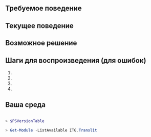 <!--- Укажите краткую сводную информацию в заголовке выше -->

<!--
- Изучите issues репозитория
- Заполните приведённые ниже шаблон
- Если это сообщение об ошибке, убедитесь, что Вы можете воспроизвести его на последней версии модуля из master ветки
-->

## Требуемое поведение
<!--- Если Вы описываете ошибку - сообщите, что должно происходить -->
<!--- Если Вы предлагаете изменение / улучшение, сообщите, как это должно работать -->

## Текущее поведение
<!--- Если Вы описываете ошибку - сообщите, что происходит вместо ожидаемого поведения -->
<!--- Если Вы предлагаете изменение / улучшение, разъясните отличия от текущего поведения -->

## Возможное решение
<!--- Не обязательно -->

## Шаги для воспроизведения (для ошибок)
<!--- Укажите ссылку на пример с ошибкой -->
<!--- Или приведите шаги для воспроизведения ошибки -->
<!--- Код крайне желателен -->
1.
2.
3.
4.

## Ваша среда
<!--- Include at least the output from $PSVersionTable -->

```PowerShell

> $PSVersionTable

> Get-Module -ListAvailable ITG.Translit

```
